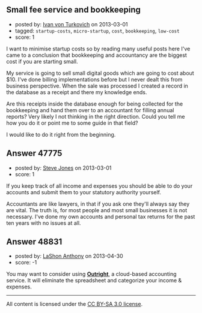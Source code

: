 ## Small fee service and bookkeeping

- posted by: [Ivan von Turkovich](https://stackexchange.com/users/-1/17892-ivan-von-turkovich) on 2013-03-01
- tagged: `startup-costs`, `micro-startup`, `cost`, `bookkeeping`, `low-cost`
- score: 1

I want to minimise startup costs so by reading many useful posts here I've came to a conclusion that bookkeeping and accountancy are the biggest cost if you are starting small.

My service is going to sell small digital goods which are going to cost about $10. I've done billing implementations before but I never dealt this from business perspective. When the sale was processed I created a record in the database as a receipt and there my knowledge ends.

Are this receipts inside the database enough for being collected for the bookkeeping and hand them over to an accountant for filling annual reports? Very likely I not thinking in the right direction. Could you tell me how you do it or point me to some guide in that field?

I would like to do it right from the beginning.



## Answer 47775

- posted by: [Steve Jones](https://stackexchange.com/users/-1/12985-steve-jones) on 2013-03-01
- score: 1

If you keep track of all income and expenses you should be able to do your accounts and submit them to your statutory authority yourself.

Accountants are like lawyers, in that if you ask one they'll always say they are vital. The truth is, for most people and most small businesses it is not necessary. I've done my own accounts and personal tax returns for the past ten years with no issues at all.


## Answer 48831

- posted by: [LaShon Anthony](https://stackexchange.com/users/-1/26052-lashon-anthony) on 2013-04-30
- score: -1

<p>You may want to consider using <strong><a href="http://outright.com" rel="nofollow">Outright</a></strong>, a cloud-based accounting service. It will eliminate the spreadsheet and categorize your income &amp; expenses.</p>




---

All content is licensed under the [CC BY-SA 3.0 license](https://creativecommons.org/licenses/by-sa/3.0/).
